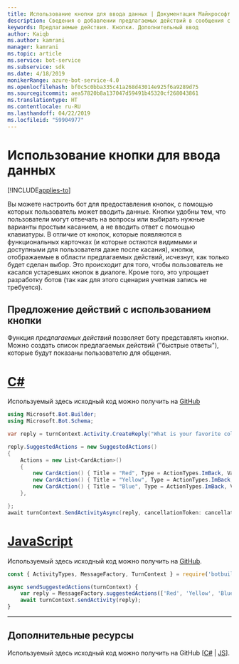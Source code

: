 ```yaml
---
title: Использование кнопки для ввода данных | Документация Майкрософт
description: Сведения о добавлении предлагаемых действий в сообщения с помощью пакета SDK Bot Framework для JavaScript.
keywords: Предлагаемые действия. Кнопки. Дополнительный ввод
author: Kaiqb
ms.author: kamrani
manager: kamrani
ms.topic: article
ms.service: bot-service
ms.subservice: sdk
ms.date: 4/18/2019
monikerRange: azure-bot-service-4.0
ms.openlocfilehash: bf0c5c0bba335c41a268d43014e925f6a9289d75
ms.sourcegitcommit: aea57820b8a137047d59491b45320cf268043861
ms.translationtype: HT
ms.contentlocale: ru-RU
ms.lasthandoff: 04/22/2019
ms.locfileid: "59904977"
---
```

# <a name="use-button-for-input"></a>Использование кнопки для ввода данных

[!INCLUDE[applies-to](../includes/applies-to.md)]

Вы можете настроить бот для предоставления кнопок, с помощью которых пользователь может вводить данные. Кнопки удобны тем, что пользователи могут отвечать на вопросы или выбирать нужные варианты простым касанием, а не вводить ответ с помощью клавиатуры. В отличие от кнопок, которые появляются в функциональных карточках (и которые остаются видимыми и доступными для пользователя даже после касания), кнопки, отображаемые в области предлагаемых действий, исчезнут, как только будет сделан выбор. Это происходит для того, чтобы пользователь не касался устаревших кнопок в диалоге. Кроме того, это упрощает разработку ботов (так как для этого сценария учетная запись не требуется). 

## <a name="suggest-action-using-button"></a>Предложение действий с использованием кнопки

Функция *предлагаемых действий* позволяет боту представлять кнопки. Можно создать список предлагаемых действий ("быстрые ответы"), которые будут показаны пользователю для общения. 

# <a name="ctabcsharp"></a>[C#](#tab/csharp)

Используемый здесь исходный код можно получить на [GitHub](https://aka.ms/SuggestedActionsCSharp)

```csharp
using Microsoft.Bot.Builder;
using Microsoft.Bot.Schema;

var reply = turnContext.Activity.CreateReply("What is your favorite color?");

reply.SuggestedActions = new SuggestedActions()
{
    Actions = new List<CardAction>()
    {
        new CardAction() { Title = "Red", Type = ActionTypes.ImBack, Value = "Red" },
        new CardAction() { Title = "Yellow", Type = ActionTypes.ImBack, Value = "Yellow" },
        new CardAction() { Title = "Blue", Type = ActionTypes.ImBack, Value = "Blue" },
    },

};
await turnContext.SendActivityAsync(reply, cancellationToken: cancellationToken);
```

# <a name="javascripttabjavascript"></a>[JavaScript](#tab/javascript)
Используемый здесь исходный код можно получить на [GitHub](https://aka.ms/SuggestActionsJS).

```javascript
const { ActivityTypes, MessageFactory, TurnContext } = require('botbuilder');

async sendSuggestedActions(turnContext) {
    var reply = MessageFactory.suggestedActions(['Red', 'Yellow', 'Blue'], 'What is the best color?');
    await turnContext.sendActivity(reply);
}
```

---

## <a name="additional-resources"></a>Дополнительные ресурсы

Используемый здесь исходный код можно получить на GitHub [[C#](https://aka.ms/SuggestedActionsCSharp) | [JS](https://aka.ms/SuggestActionsJS)].
